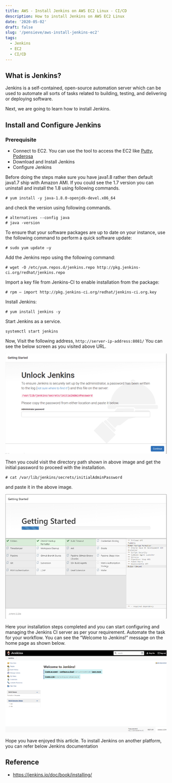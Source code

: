 ```yaml
---
title: AWS - Install Jenkins on AWS EC2 Linux - CI/CD 
description: How to install Jenkins on AWS EC2 Linux
date: '2020-05-02'
draft: false
slug: '/pensieve/aws-install-jenkins-ec2'
tags:
  - Jenkins
  - EC2
  - CI/CD
---
```


## What is Jenkins?

Jenkins is a self-contained, open-source automation server which can be used to automate all sorts of tasks related to building, testing, and delivering or deploying software.

Next, we are going to learn how to install Jenkins.

## Install and Configure Jenkins

### Prerequisite

- Connect to EC2. You can use the tool to access the EC2 like [Putty](https://www.putty.org/), [Poderosa](https://sourceforge.net/projects/poderosa/)
- Download and Install Jenkins
- Configure Jenkins



Before doing the steps make sure you have java1.8 rather then default java1.7 ship with Amazon AMI. If you could see the 1.7 version you can uninstall and install the 1.8 using following commands.
```
# yum install -y java-1.8.0-openjdk-devel.x86_64
```
and check the version using following commands.
```
# alternatives --config java
# java -version
```
To ensure that your software packages are up to date on your instance, use the following command to perform a quick software update:
```
# sudo yum update –y
```

Add the Jenkins repo using the following command:
```
# wget -O /etc/yum.repos.d/jenkins.repo http://pkg.jenkins-ci.org/redhat/jenkins.repo
```

Import a key file from Jenkins-CI to enable installation from the package:
```
# rpm — import http://pkg.jenkins-ci.org/redhat/jenkins-ci.org.key
```

Install Jenkins:
```
# yum install jenkins -y
```
 
Start Jenkins as a service.
```
systemctl start jenkins
```

Now, Visit the following address, ` http://server-ip-address:8081/ ` You can see the below screen as you visited above URL.

![Draft fail](./image/unlock_Jenkins.png)

Then you could visit the directory path shown in above image and get the initial password to proceed with the installation.
```
# cat /var/lib/jenkins/secrets/initialAdminPassword
```
and paste it in the above image.


![Draft fail](./image/SetupWizard_Jenkins_.png)

Here your installation steps completed and you can start configuring and managing the Jenkins CI server as per your requirement. Automate the task for your workflow. You can see the “Welcome to Jenkins!” message on the home page as shown below.


![Draft fail](./image/Dashboard_Jenkins_.png)

Hope you have enjoyed this article. To install Jenkins on another platform, you can refer below Jenkins documentation

## Reference

- https://jenkins.io/doc/book/installing/